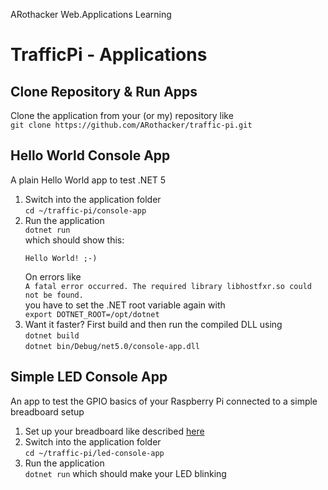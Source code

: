 ARothacker Web.Applications Learning

# TrafficPi - Applications

## Clone Repository & Run Apps

Clone the application from your (or my) repository like  
`git clone https://github.com/ARothacker/traffic-pi.git`

## Hello World Console App

A plain Hello World app to test .NET 5

1. Switch into the application folder  
   `cd ~/traffic-pi/console-app`
2. Run the application  
   `dotnet run`  
   which should show this:
   ```
   Hello World! ;-)
   ```
   On errors like  
   `A fatal error occurred. The required library libhostfxr.so could not be found.`  
   you have to set the .NET root variable again with  
   `export DOTNET_ROOT=/opt/dotnet`
3. Want it faster? First build and then run the compiled DLL using  
   `dotnet build`  
   `dotnet bin/Debug/net5.0/console-app.dll`

## Simple LED Console App

An app to test the GPIO basics of your Raspberry Pi connected to a simple breadboard setup

1. Set up your breadboard like described [here](#)
2. Switch into the application folder  
   `cd ~/traffic-pi/led-console-app`
3. Run the application  
   `dotnet run`
   which should make your LED blinking
